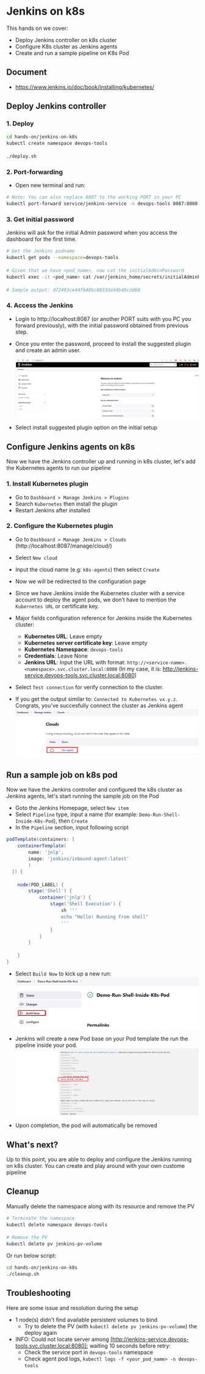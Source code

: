 # Jenkins on k8s

This hands on we cover:

- Deploy Jenkins controller on k8s cluster
- Configure K8s cluster as Jenkins agents
- Create and run a sample pipeline on K8s Pod

## Document

- https://www.jenkins.io/doc/book/installing/kubernetes/

## Deploy Jenkins controller

### 1. Deploy

```bash
cd hands-on/jenkins-on-k8s
kubectl create namespace devops-tools

./deploy.sh
```

### 2. Port-forwarding

- Open new terminal and run:

```bash
# Note: You can also replace 8087 to the working PORT in your PC
kubectl port-forward service/jenkins-service -n devops-tools 8087:8080
```

### 3. Get initial password

Jenkins will ask for the initial Admin password when you access the dashboard for the first time.

```bash
# Get the Jenkins podname
kubectl get pods --namespace=devops-tools

# Given that we have <pod_name>, now cat the initialAdminPassword
kubectl exec -it <pod_name> cat /var/jenkins_home/secrets/initialAdminPassword -n devops-tools

# Sample output: d72493ce44fb48bc8833da94b40cdd68
```

### 4. Access the Jenkins

- Login to http://localhost:8087 (or another PORT suits with you PC you forward previously), with the initial password obtained from previous step.
- Once you enter the password, proceed to install the suggested plugin and create an admin user.

  ![login-ok](./assets/login-ok.png)

- Select install suggested plugin option on the initial setup

## Configure Jenkins agents on k8s

Now we have the Jenkins controller up and running in k8s cluster, let's add the Kubernetes agents to run our pipeline

### 1. Install Kubernetes plugin

- Go to `Dashboard > Manage Jenkins > Plugins`
- Search `Kubernetes` then install the plugin
- Restart Jenkins after installed

### 2. Configure the Kubernetes plugin

- Go to `Dashboard > Manage Jenkins > Clouds` (http://localhost:8087/manage/cloud/)
- Select `New cloud`
- Input the cloud name (e.g: `k8s-agents`) then select `Create`
- Now we will be redirected to the configuration page
- Since we have Jenkins inside the Kubernetes cluster with a service account to deploy the agent pods, we don’t have to mention the `Kubernetes URL` or certificate key.
- Major fields configuration reference for Jenkins inside the Kubernetes cluster:

  - **Kubernetes URL**: Leave empty
  - **Kubernetes server certificate key**: Leave empty
  - **Kubernetes Namespace**: `devops-tools`
  - **Credentials**: Leave None
  - **Jenkins URL**: Input the URL with format: `http://<service-name>.<namespace>.svc.cluster.local:8080` (In my case, it is: http://jenkins-service.devops-tools.svc.cluster.local:8080)

- Select `Test connection` for verify connection to the cluster.
- If you get the output similar to: `Connected to Kubernetes vx.y.z`. Congrats, you've succesfully connect the cluster as Jenkins agent
  ![k8s-agent-ok](./assets/k8s-agent-ok.png)

## Run a sample job on k8s pod

Now we have the Jenkins controller and configured the k8s cluster as Jenkins agents, let's start running the sample job on the Pod

- Goto the Jenkins Homepage, select `New item`
- Select `Pipeline` type, input a name (for example: `Demo-Run-Shell-Inside-K8s-Pod`), then `Create`
- In the `Pipeline` section, input following script

```groovy
podTemplate(containers: [
    containerTemplate(
        name: 'jnlp',
        image: 'jenkins/inbound-agent:latest'
        )
  ]) {

    node(POD_LABEL) {
        stage('Shell') {
            container('jnlp') {
                stage('Shell Execution') {
                    sh '''
                    echo "Hello! Running from shell"
                    '''
                }
            }
        }

    }
}
```

- Select `Build Now` to kick up a new run:
  ![start-a-run](./assets/start-a-run.png)

- Jenkins will create a new Pod base on your Pod template the run the pipeline inside your pod.
  ![result-demo](./assets/result-demo.png)

- Upon completion, the pod will automatically be removed

## What's next?

Up to this point, you are able to deploy and configure the Jenkins running on k8s cluster. You can create and play around with your own custome pipeline

## Cleanup

Manually delete the namespace along with its resource and remove the PV

```bash
# Terminate the namespace
kubectl delete namespace devops-tools

# Remove the PV
kubectl delete pv jenkins-pv-volume
```

Or run below script:

```bash
cd hands-on/jenkins-on-k8s
./cleanup.sh
```

## Troubleshooting

Here are some issue and resolution during the setup

- 1 node(s) didn't find available persistent volumes to bind
  - Try to delete the PV (with `kubectl delete pv jenkins-pv-volume`) the deploy again
- INFO: Could not locate server among [http://jenkins-service.devops-tools.svc.cluster.local:8080]; waiting 10 seconds before retry:
  - Check the service port in `devops-tools` namespace
  - Check agent pod logs, `kubectl logs -f <your_pod_name> -n devops-tools`

